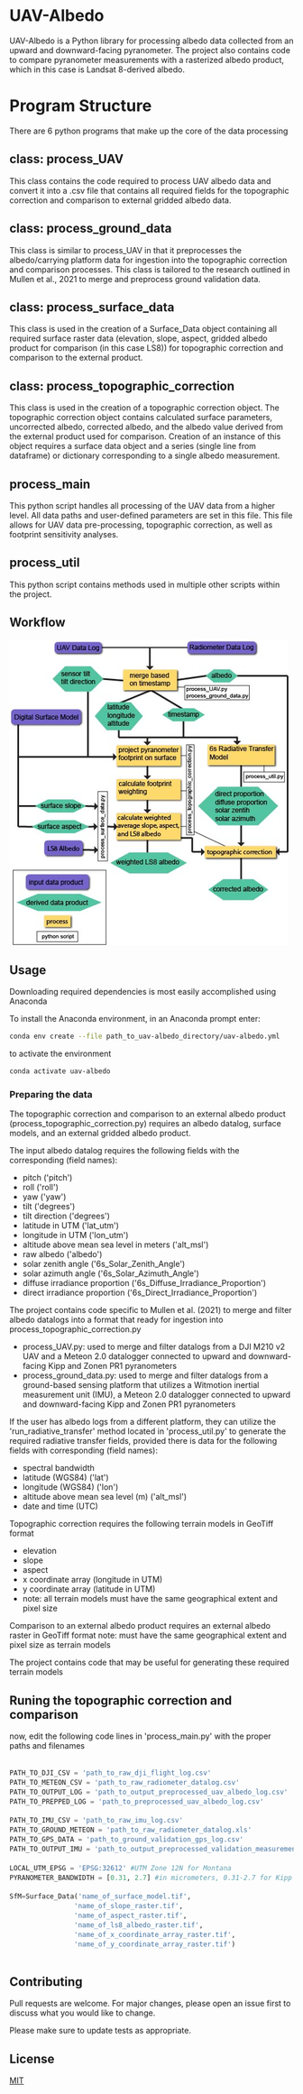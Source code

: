 # UAV-Albedo

UAV-Albedo is a Python library for processing albedo data collected from an upward and downward-facing pyranometer. The project also contains code to compare pyranometer measurements with a rasterized albedo product, which in this case is Landsat 8-derived albedo.

# Program Structure
There are 6 python programs that make up the core of the data processing

## class: process_UAV
This class contains the code required to process UAV albedo data and convert it into a .csv file that contains all required fields for the topographic correction and comparison to external gridded albedo data.

## class: process_ground_data
This class is similar to process_UAV in that it preprocesses the albedo/carrying platform data for ingestion into the topographic correction and comparison processes. This class is tailored to the research outlined in Mullen et al., 2021 to merge and preprocess ground validation data.

## class: process_surface_data
This class is used in the creation of a Surface_Data object containing all required surface raster data (elevation, slope, aspect, gridded albedo product for comparison (in this case LS8)) for topographic correction and comparison to the external product.

## class: process_topographic_correction
This class is used in the creation of a topographic correction object. The topographic correction object contains calculated surface parameters, uncorrected albedo, corrected albedo, and the albedo value derived from the external product used for comparison. Creation of an instance of this object requires a surface data object and a series (single line from dataframe) or dictionary corresponding to a single albedo measurement.

## process_main
This python script handles all processing of the UAV data from a higher level. All data paths and user-defined parameters are set in this file. This file allows for UAV data pre-processing, topographic correction, as well as footprint sensitivity analyses.

## process_util
This python script contains methods used in multiple other scripts within the project.

## Workflow

![image](workflow.jpg)

## Usage
Downloading required dependencies is most easily accomplished using Anaconda

To install the Anaconda environment, in an Anaconda prompt enter:

```bash
conda env create --file path_to_uav-albedo_directory/uav-albedo.yml
```

to activate the environment

```bash
conda activate uav-albedo
```

### Preparing the data
The topographic correction and comparison to an external albedo product (process_topographic_correction.py) requires an albedo datalog, surface models, and an external gridded albedo product.

The input albedo datalog requires the following fields with the corresponding (field names):
* pitch ('pitch')
* roll ('roll')
* yaw ('yaw')
* tilt ('degrees')
* tilt direction ('degrees')
* latitude in UTM ('lat_utm')
* longitude in UTM ('lon_utm')
* altitude above mean sea level in meters ('alt_msl')
* raw albedo ('albedo')
* solar zenith angle ('6s_Solar_Zenith_Angle')
* solar azimuth angle ('6s_Solar_Azimuth_Angle')
* diffuse irradiance proportion ('6s_Diffuse_Irradiance_Proportion')
* direct irradiance proportion ('6s_Direct_Irradiance_Proportion')

The project contains code specific to Mullen et al. (2021) to merge and filter albedo datalogs into a format that ready for ingestion into process_topographic_correction.py
* process_UAV.py: used to merge and filter datalogs from a DJI M210 v2 UAV and a Meteon 2.0 datalogger connected to upward and downward-facing Kipp and Zonen PR1 pyranometers
* process_ground_data.py: used to merge and filter datalogs from a ground-based sensing platform that utilizes a Witmotion inertial measurement unit (IMU), a Meteon 2.0 datalogger connected to upward and downward-facing Kipp and Zonen PR1 pyranometers

If the user has albedo logs from a different platform, they can utilize the 'run_radiative_transfer' method located in 'process_util.py' to generate the required radiative transfer fields, provided there is data for the following fields with corresponding (field names):
* spectral bandwidth
* latitude (WGS84) ('lat')
* longitude (WGS84) ('lon')
* altitude above mean sea level (m) ('alt_msl')
* date and time (UTC)

Topographic correction requires the following terrain models in GeoTiff format

* elevation
* slope
* aspect
* x coordinate array (longitude in UTM)
* y coordinate array (latitude in UTM)
* note: all terrain models must have the same geographical extent and pixel size

Comparison to an external albedo product requires an external albedo raster in GeoTiff format
note: must have the same geographical extent and pixel size as terrain models

The project contains code that may be useful for generating these required terrain models

## Runing the topographic correction and comparison
now, edit the following code lines in 'process_main.py' with the proper paths and filenames

```python

PATH_TO_DJI_CSV = 'path_to_raw_dji_flight_log.csv'
PATH_TO_METEON_CSV = 'path_to_raw_radiometer_datalog.csv'
PATH_TO_OUTPUT_LOG = 'path_to_output_preprocessed_uav_albedo_log.csv'
PATH_TO_PREPPED_LOG = 'path_to_preprocessed_uav_albedo_log.csv'

PATH_TO_IMU_CSV = 'path_to_raw_imu_log.csv'
PATH_TO_GROUND_METEON = 'path_to_raw_radiometer_datalog.xls'
PATH_TO_GPS_DATA = 'path_to_ground_validation_gps_log.csv'
PATH_TO_OUTPUT_IMU = 'path_to_output_preprocessed_validation_measurements.xlsx'

LOCAL_UTM_EPSG = 'EPSG:32612' #UTM Zone 12N for Montana
PYRANOMETER_BANDWIDTH = [0.31, 2.7] #in micrometers, 0.31-2.7 for Kipp and Zonen PR1 pyranometers

SfM=Surface_Data('name_of_surface_model.tif', 
                'name_of_slope_raster.tif', 
                'name_of_aspect_raster.tif', 
                'name_of_ls8_albedo_raster.tif',
                'name_of_x_coordinate_array_raster.tif', 
                'name_of_y_coordinate_array_raster.tif')
				
```

## Contributing
Pull requests are welcome. For major changes, please open an issue first to discuss what you would like to change.

Please make sure to update tests as appropriate.



## License
[MIT](https://choosealicense.com/licenses/mit/)